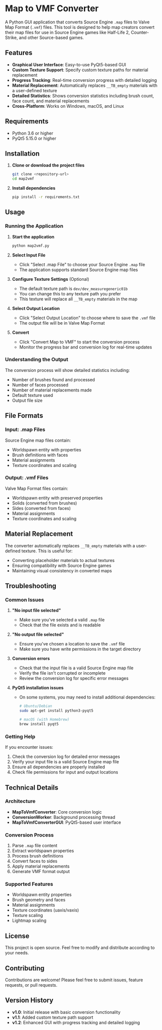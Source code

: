 # Map to VMF Converter

A Python GUI application that converts Source Engine `.map` files to Valve Map Format (`.vmf`) files. This tool is designed to help map creators convert their map files for use in Source Engine games like Half-Life 2, Counter-Strike, and other Source-based games.

## Features

- **Graphical User Interface**: Easy-to-use PyQt5-based GUI
- **Custom Texture Support**: Specify custom texture paths for material replacement
- **Progress Tracking**: Real-time conversion progress with detailed logging
- **Material Replacement**: Automatically replaces `__TB_empty` materials with a user-defined texture
- **Detailed Statistics**: Shows conversion statistics including brush count, face count, and material replacements
- **Cross-Platform**: Works on Windows, macOS, and Linux

## Requirements

- Python 3.6 or higher
- PyQt5 5.15.0 or higher

## Installation

1. **Clone or download the project files**
   ```bash
   git clone <repository-url>
   cd map2vmf
   ```

2. **Install dependencies**
   ```bash
   pip install -r requirements.txt
   ```

## Usage

### Running the Application

1. **Start the application**
   ```bash
   python map2vmf.py
   ```

2. **Select Input File**
   - Click "Select .map File" to choose your Source Engine `.map` file
   - The application supports standard Source Engine map files

3. **Configure Texture Settings** (Optional)
   - The default texture path is `dev/dev_measuregeneric01b`
   - You can change this to any texture path you prefer
   - This texture will replace all `__TB_empty` materials in the map

4. **Select Output Location**
   - Click "Select Output Location" to choose where to save the `.vmf` file
   - The output file will be in Valve Map Format

5. **Convert**
   - Click "Convert Map to VMF" to start the conversion process
   - Monitor the progress bar and conversion log for real-time updates

### Understanding the Output

The conversion process will show detailed statistics including:
- Number of brushes found and processed
- Number of faces processed
- Number of material replacements made
- Default texture used
- Output file size

## File Formats

### Input: .map Files
Source Engine map files contain:
- Worldspawn entity with properties
- Brush definitions with faces
- Material assignments
- Texture coordinates and scaling

### Output: .vmf Files
Valve Map Format files contain:
- Worldspawn entity with preserved properties
- Solids (converted from brushes)
- Sides (converted from faces)
- Material assignments
- Texture coordinates and scaling

## Material Replacement

The converter automatically replaces `__TB_empty` materials with a user-defined texture. This is useful for:
- Converting placeholder materials to actual textures
- Ensuring compatibility with Source Engine games
- Maintaining visual consistency in converted maps

## Troubleshooting

### Common Issues

1. **"No input file selected"**
   - Make sure you've selected a valid `.map` file
   - Check that the file exists and is readable

2. **"No output file selected"**
   - Ensure you've chosen a location to save the `.vmf` file
   - Make sure you have write permissions in the target directory

3. **Conversion errors**
   - Check that the input file is a valid Source Engine map file
   - Verify the file isn't corrupted or incomplete
   - Review the conversion log for specific error messages

4. **PyQt5 installation issues**
   - On some systems, you may need to install additional dependencies:
     ```bash
     # Ubuntu/Debian
     sudo apt-get install python3-pyqt5
     
     # macOS (with Homebrew)
     brew install pyqt5
     ```

### Getting Help

If you encounter issues:
1. Check the conversion log for detailed error messages
2. Verify your input file is a valid Source Engine map file
3. Ensure all dependencies are properly installed
4. Check file permissions for input and output locations

## Technical Details

### Architecture
- **MapToVmfConverter**: Core conversion logic
- **ConversionWorker**: Background processing thread
- **MapToVmfConverterGUI**: PyQt5-based user interface

### Conversion Process
1. Parse `.map` file content
2. Extract worldspawn properties
3. Process brush definitions
4. Convert faces to sides
5. Apply material replacements
6. Generate VMF format output

### Supported Features
- Worldspawn entity properties
- Brush geometry and faces
- Material assignments
- Texture coordinates (uaxis/vaxis)
- Texture scaling
- Lightmap scaling

## License

This project is open source. Feel free to modify and distribute according to your needs.

## Contributing

Contributions are welcome! Please feel free to submit issues, feature requests, or pull requests.

## Version History

- **v1.0**: Initial release with basic conversion functionality
- **v1.1**: Added custom texture path support
- **v1.2**: Enhanced GUI with progress tracking and detailed logging 